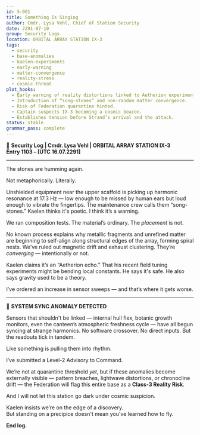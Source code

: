 ```yaml
---
id: S-001
title: Something Is Singing
author: Cmdr. Lysa Vehl, Chief of Station Security
date: 2291-07-10
group: Security Logs
location: ORBITAL ARRAY STATION IX-3
tags:
  - security
  - base-anomalies
  - kaelen-experiments
  - early-warning
  - matter-convergence
  - reality-stress
  - cosmic-threat
plot_hooks:
  - Early warning of reality distortions linked to Aetherion experimentation.
  - Introduction of “song-stones” and non-random matter convergence.
  - Risk of Federation quarantine hinted.
  - Captain suspects IX-3 becoming a cosmic beacon.
  - Establishes tension before Strand’s arrival and the attack.
status: stable
grammar_pass: complete
---
```


📓 **Security Log | Cmdr. Lysa Vehl | ORBITAL ARRAY STATION IX-3**  
**Entry 1103 – [UTC 16.07.2291]**

---

The stones are humming again.

Not metaphorically. Literally.

Unshielded equipment near the upper scaffold is picking up harmonic resonance at 17.3 Hz — low enough to be missed by human ears but loud enough to vibrate the fingertips. The maintenance crew calls them “song-stones.” Kaelen thinks it's poetic. I think it’s a warning.

We ran composition tests. The material’s ordinary. The *placement* is not.

No known process explains why metallic fragments and unrefined matter are beginning to self-align along structural edges of the array, forming spiral nests. We’ve ruled out magnetic drift and exhaust clustering. They’re *converging* — intentionally or not.

Kaelen claims it’s an “Aetherion echo.” That his recent field tuning experiments might be bending local constants. He says it's safe. He also says gravity used to be a theory.

I’ve ordered an increase in sensor sweeps — and that’s where it gets worse.

---

📍 **SYSTEM SYNC ANOMALY DETECTED**

Sensors that shouldn't be linked — internal hull flex, botanic growth monitors, even the canteen’s atmospheric freshness cycle — have all begun syncing at strange harmonics. No software crossover. No direct inputs. But the readouts tick in tandem.

Like something is pulling them into rhythm.

I’ve submitted a Level-2 Advisory to Command.

We’re not at quarantine threshold *yet*, but if these anomalies become externally visible — pattern breaches, lightwave distortions, or chronocline drift — the Federation will flag this entire base as a **Class-3 Reality Risk**.

And I will not let this station go dark under cosmic suspicion.

Kaelen insists we’re on the edge of a discovery.  
But standing on a precipice doesn't mean you've learned how to fly.

**End log.**
